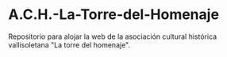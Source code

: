 # A.C.H.-La-Torre-del-Homenaje
Repositorio para alojar la web de la asociación cultural histórica vallisoletana "La torre del homenaje".

